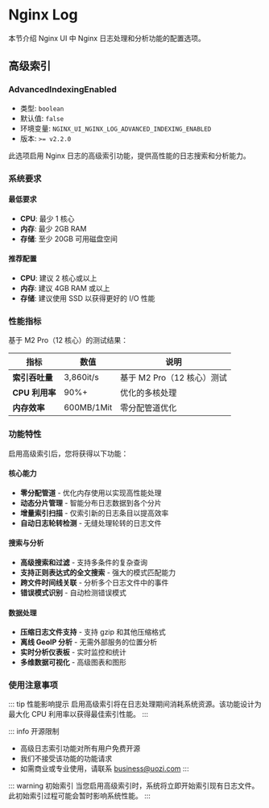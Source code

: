 # Nginx Log

本节介绍 Nginx UI 中 Nginx 日志处理和分析功能的配置选项。

## 高级索引

### AdvancedIndexingEnabled

- 类型: `boolean`
- 默认值: `false`
- 环境变量: `NGINX_UI_NGINX_LOG_ADVANCED_INDEXING_ENABLED`
- 版本: `>= v2.2.0`

此选项启用 Nginx 日志的高级索引功能，提供高性能的日志搜索和分析能力。

### 系统要求

#### 最低要求
- **CPU**: 最少 1 核心
- **内存**: 最少 2GB RAM
- **存储**: 至少 20GB 可用磁盘空间

#### 推荐配置
- **CPU**: 建议 2 核心或以上
- **内存**: 建议 4GB RAM 或以上
- **存储**: 建议使用 SSD 以获得更好的 I/O 性能

### 性能指标

基于 M2 Pro（12 核心）的测试结果：

| 指标 | 数值 | 说明 |
|------|------|------|
| **索引吞吐量** | 3,860it/s | 基于 M2 Pro（12 核心）测试 |
| **CPU 利用率** | 90%+ | 优化的多核处理 |
| **内存效率** | 600MB/1Mit | 零分配管道优化 |

### 功能特性

启用高级索引后，您将获得以下功能：

#### 核心能力
- **零分配管道** - 优化内存使用以实现高性能处理
- **动态分片管理** - 智能分布日志数据到各个分片
- **增量索引扫描** - 仅索引新的日志条目以提高效率
- **自动日志轮转检测** - 无缝处理轮转的日志文件

#### 搜索与分析
- **高级搜索和过滤** - 支持多条件的复杂查询
- **支持正则表达式的全文搜索** - 强大的模式匹配能力
- **跨文件时间线关联** - 分析多个日志文件中的事件
- **错误模式识别** - 自动检测错误模式

#### 数据处理
- **压缩日志文件支持** - 支持 gzip 和其他压缩格式
- **离线 GeoIP 分析** - 无需外部服务的位置分析
- **实时分析仪表板** - 实时监控和统计
- **多维数据可视化** - 高级图表和图形

### 使用注意事项

::: tip 性能影响提示
启用高级索引将在日志处理期间消耗系统资源。该功能设计为最大化 CPU 利用率以获得最佳索引性能。
:::

::: info 开源限制
- 高级日志索引功能对所有用户免费开源
- 我们不接受该功能的功能请求
- 如需商业或专业使用，请联系 business@uozi.com
:::

::: warning 初始索引
当您启用高级索引时，系统将立即开始索引现有日志文件。此初始索引过程可能会暂时影响系统性能。
:::